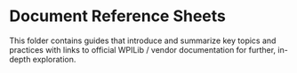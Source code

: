 # Document Reference Sheets

This folder contains guides that introduce and summarize key topics and practices with links to official WPILib / vendor documentation for further, in-depth exploration.
